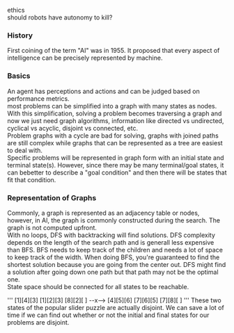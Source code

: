 ethics  
should robots have autonomy to kill?  

### History
First coining of the term "AI" was in 1955. It proposed that every aspect of intelligence can be precisely represented by machine.

### Basics
An agent has perceptions and actions and can be judged based on performance metrics.  
most problems can be simplified into a graph with many states as nodes. With this simplification, solving a problem becomes traversing a graph and now we just need graph algorithms, information like directed vs undirected, cyclical vs acyclic, disjoint vs connected, etc.  
Problem graphs with a cycle are bad for solving, graphs with joined paths are still complex while graphs that can be represented as a tree are easiest to deal with.  
Specific problems will be represented in graph form with an initial state and terminal state(s). However, since there may be many terminal/goal states, it can bebetter to describe a "goal condition" and then there will be states that fit that condition.  

### Representation of Graphs
Commonly, a graph is represented as an adjacency table or nodes, however, in AI, the graph is commonly constructed during the search. The graph is not computed upfront.  
With no loops, DFS with backtracking will find solutions. DFS complexity depends on the length of the search path and is generall less expensive than BFS. BFS needs to keep track of the children and needs a lot of space to keep track of the width. When doing BFS, you're guaranteed to find the shortest solution because you are going from the center out. DFS might find a solution after going down one path but that path may not be the optimal one.  
State space should be connected for all states to be reachable.  

'''
[1][4][3]        [1][2][3]
[8][2][ ] --x--> [4][5][6]
[7][6][5]        [7][8][ ]
'''
These two states of the popular slider puzzle are actually disjoint. We can save a lot of time if we can find out whether or not the initial and final states for our problems are disjoint. 